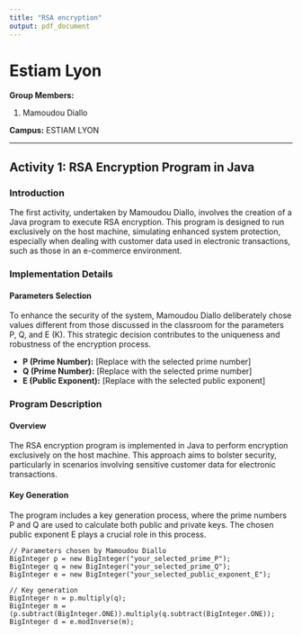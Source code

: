 ```yaml
---
title: "RSA encryption"
output: pdf_document
---
```


# Estiam Lyon 

**Group Members:**
1. Mamoudou Diallo

**Campus:**
ESTIAM LYON

---

## Activity 1: RSA Encryption Program in Java

### Introduction
The first activity, undertaken by Mamoudou Diallo, involves the creation of a Java program to execute RSA encryption. This program is designed to run exclusively on the host machine, simulating enhanced system protection, especially when dealing with customer data used in electronic transactions, such as those in an e-commerce environment.

### Implementation Details

#### Parameters Selection
To enhance the security of the system, Mamoudou Diallo deliberately chose values different from those discussed in the classroom for the parameters P, Q, and E (K). This strategic decision contributes to the uniqueness and robustness of the encryption process.

- **P (Prime Number):** [Replace with the selected prime number]
- **Q (Prime Number):** [Replace with the selected prime number]
- **E (Public Exponent):** [Replace with the selected public exponent]

### Program Description

#### Overview
The RSA encryption program is implemented in Java to perform encryption exclusively on the host machine. This approach aims to bolster security, particularly in scenarios involving sensitive customer data for electronic transactions.

#### Key Generation
The program includes a key generation process, where the prime numbers P and Q are used to calculate both public and private keys. The chosen public exponent E plays a crucial role in this process.

```{java}
// Parameters chosen by Mamoudou Diallo
BigInteger p = new BigInteger("your_selected_prime_P");
BigInteger q = new BigInteger("your_selected_prime_Q");
BigInteger e = new BigInteger("your_selected_public_exponent_E");

// Key generation
BigInteger n = p.multiply(q);
BigInteger m = (p.subtract(BigInteger.ONE)).multiply(q.subtract(BigInteger.ONE));
BigInteger d = e.modInverse(m);
